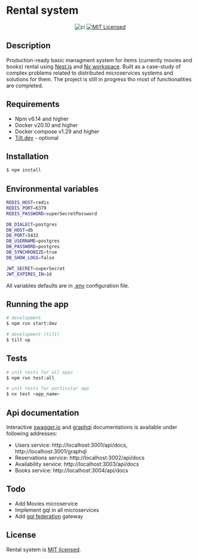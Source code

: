 # Rental system

<div align="center">

![ci](https://github.com/Matii96/rental-system/actions/workflows/ci.yml/badge.svg) [![MIT Licensed](https://img.shields.io/badge/License-MIT-brightgreen)](/LICENSE)

</div>

## Description

Production-ready basic managment system for items (currently movies and books) rental using [Nest.js](https://nestjs.com) and [Nx workspace](https://nx.dev). Built as a case-study of complex problems related to distributed microservices systems and solutions for them.
The project is still in progress tho most of functionalities are completed.

## Requirements

- Npm v6.14 and higher
- Docker v20.10 and higher
- Docker compose v1.29 and higher
- [Tilt.dev](https://tilt.dev) - optional

## Installation

```bash
$ npm install
```

## Environmental variables

```bash
REDIS_HOST=redis
REDIS_PORT=6379
REDIS_PASSWORD=superSecretPassword

DB_DIALECT=postgres
DB_HOST=db
DB_PORT=5432
DB_USERNAME=postgres
DB_PASSWORD=postgres
DB_SYNCHRONIZE=true
DB_SHOW_LOGS=false

JWT_SECRET=superSecret
JWT_EXPIRES_IN=1d
```

All variables defaults are in [.env](https://github.com/Matii96/rental-system/blob/master/.env) configuration file.

## Running the app

```bash
# development
$ npm run start:dev

# development (tilt)
$ tilt up
```

## Tests

```bash
# unit tests for all apps
$ npm run test:all

# unit tests for particular app
$ nx test <app_name>
```

## Api documentation

Interactive [swagger.io](https://swagger.io/tools/swagger-ui/) and [graphql](https://graphql.org) documentations is available under following addresses:

- Users service: http://localhost:3001/api/docs, http://localhost:3001/graphql
- Reservations service: http://localhost:3002/api/docs
- Availability service: http://localhost:3003/api/docs
- Books service: http://localhost:3004/api/docs

## Todo

- Add Movies microservice
- Implement gql in all microservices
- Add [gql federation](https://www.apollographql.com/docs/federation/) gateway

## License

Rental system is [MIT licensed](LICENSE).
